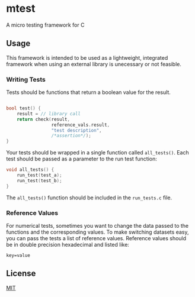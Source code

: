 # mtest

A micro testing framework for C

## Usage 

This framework is intended to be used as a lightweight, integrated framework when using 
an external library is unecessary or not feasible. 

### Writing Tests

Tests should be functions that return a boolean value for the result. 

```c

bool test() {
    result = // library call
    return check(result,
                 reference_vals.result,
                 "test description",
                 /*assertion*/);
}

```

Your tests should be wrapped in a single function called `all_tests()`. Each test should be
passed as a parameter to the run test function:

```c
void all_tests() {
    run_test(test_a);
    run_test(test_b);
}

```

The `all_tests()` function should be included in the `run_tests.c` file.

### Reference Values 

For numerical tests, sometimes you want to change the data passed to the functions and 
the corresponding values. To make switching datasets easy, you can pass the tests a 
list of reference values. Reference values should be in double precision hexadecimal and
listed like:

```
key=value
```

## License 

[MIT](LICENSE)